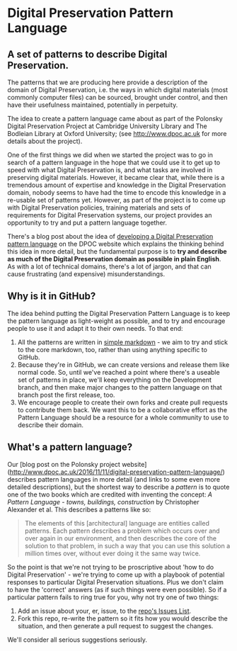 # Digital Preservation Pattern Language

## A set of patterns to describe Digital Preservation.

The patterns that we are producing here provide a description of the domain of Digital Preservation, i.e. the ways in which digital materials (most commonly computer files) can be sourced, brought under control, and then have their usefulness maintained, potentially in perpetuity.

The idea to create a pattern language came about as part of the Polonsky Digital Preservation Project at Cambridge University Library and The Bodleian Library at Oxford University; (see http://www.dpoc.ac.uk for more details about the project). 

One of the first things we did when we started the project was to go in search of a pattern language in the hope that we could use it to get up to speed with what Digital Preservation is, and what tasks are involved in preserving digital materials. However, it became clear that, while there is a tremendous amount of expertise and knowledge in the Digital Preservation domain, nobody seems to have had the time to encode this knowledge in a re-usable set of patterns yet. However, as part of the project is to come up with Digital Preservation policies, training materials and sets of requirements for Digital Preservation systems, our project provides an opportunity to try and put a pattern language together.

There's a blog post about the idea of [developing a Digital Preservation pattern language](http://www.dpoc.ac.uk/2016/11/11/digital-preservation-pattern-language/) on the DPOC website which explains the thinking behind this idea in more detail, but the fundamental purpose is to **try and describe as much of the Digital Preservation domain as possible in plain English**. As with a lot of technical domains, there's a lot of jargon, and that can cause frustrating (and expensive) misunderstandings.

## Why is it in GitHub?

The idea behind putting the Digital Preservation Pattern Language is to keep the pattern language as light-weight as possible, and to try and encourage people to use it and adapt it to their own needs. To that end:

1. All the patterns are written in [simple markdown](https://guides.github.com/features/mastering-markdown/) - we aim to try and stick to the core markdown, too, rather than using anything specific to GitHub.
2. Because they're in GitHub, we can create versions and release them like normal code. So, until we've reached a point where there's a useable set of patterns in place, we'll keep everything on the Development branch, and then make major changes to the pattern language on that branch post the first release, too.
3. We encourage people to create their own forks and create pull requests to contribute them back. We want this to be a collaborative effort as the Pattern Language should be a resource for a whole community to use to describe their domain.

## What's a pattern language?

Our [blog post on the Polonsky project website] (http://www.dpoc.ac.uk/2016/11/11/digital-preservation-pattern-language/) describes pattern languages in more detail (and links to some even more detailed descriptions), but the shortest way to describe a *pattern* is to quote one of the two books which are credited with inventing the concept: *A Pattern Language - towns, buildings, construction* by Christopher Alexander et al. This describes a patterns like so:

>The elements of this [architectural] language are entities called patterns. Each pattern describes a problem which occurs over and over again in our environment, and then describes the core of the solution to that problem, in such a way that you can use this solution a million times over, without ever doing it the same way twice.

So the point is that we're not trying to be proscriptive about 'how to do Digital Preservation' - we're trying to come up with a playbook of potential responses to particular Digital Preservation situations. Plus we don't claim to have the 'correct' answers (as if such things were even possible). So if a particular pattern fails to ring true for you, why not try one of two things:

1. Add an issue about your, er, issue, to the [repo's Issues List](https://github.com/CamLib/DigitalPreservationPatternLanguage/issues).
2. Fork this repo, re-write the pattern so it fits how you would describe the situation, and then generate a pull request to suggest the changes.

We'll consider all serious suggestions seriously.
